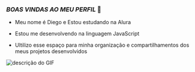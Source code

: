 ### *BOAS VINDAS AO MEU PERFIL* 💙
- Meu nome é Diego e Estou estudando na Alura 
 
- Estou me desenvolvendo na linguagem JavaScript
 
- Ultilizo  esse espaço para minha organização e compartilhamentos dos meus projetos desenvolvidos 
  

![descrição do GIF](https://media1.tenor.com/m/2a4nBT6xIOcAAAAC/neyney-neymar.gif)

